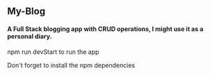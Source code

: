 ## My-Blog
#### A Full Stack blogging app with CRUD operations, I might use it as a personal diary.

npm run devStart to run the app

Don't forget to install the npm dependencies
